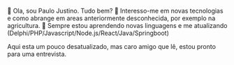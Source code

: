 👋 Ola, sou Paulo Justino. Tudo bem?
👀 Interesso-me em novas tecnologias e como abrange em areas anteriormente desconhecida, por exemplo na agricultura.
🌱 Sempre estou aprendendo novas linguagens e me atualizando (Delphi/PHP/Javascript/Node.js/React/Java/Springboot)

Aqui esta um pouco desatualizado, mas caro amigo que lê, estou pronto para uma entrevista.
